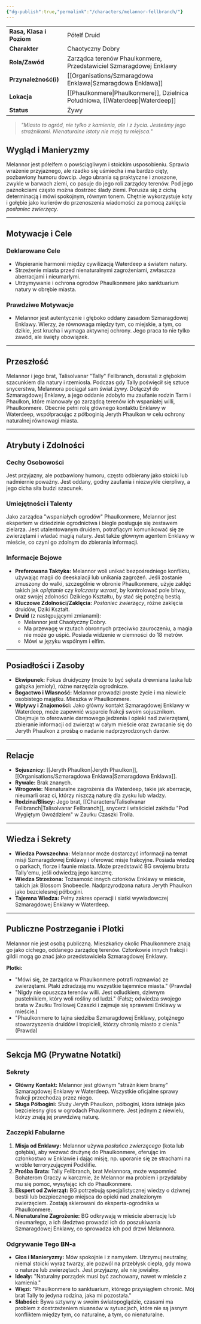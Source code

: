 ```yaml
---
{"dg-publish":true,"permalink":"/characters/melannor-fellbranch/"}
---
```



|                         |                                                                                   |
| ----------------------- | --------------------------------------------------------------------------------- |
| **Rasa, Klasa i Poziom** | Półelf Druid |
| **Charakter**           | Chaotyczny Dobry |
| **Rola/Zawód**     | Zarządca terenów Phaulkonmere, Przedstawiciel Szmaragdowej Enklawy |
| **Przynależność(i)**      | [[Organisations/Szmaragdowa Enklawa\|Szmaragdowa Enklawa]] |
| **Lokacja**            | [[Phaulkonmere\|Phaulkonmere]], Dzielnica Południowa, [[Waterdeep\|Waterdeep]] |
| **Status**              | Żywy |

> *"Miasto to ogród, nie tylko z kamienia, ale i z życia. Jesteśmy jego strażnikami. Nienaturalne istoty nie mają tu miejsca."*

## Wygląd i Manieryzmy
Melannor jest półelfem o powściągliwym i stoickim usposobieniu. Sprawia wrażenie przyjaznego, ale rzadko się uśmiecha i ma bardzo cięty, pozbawiony humoru dowcip. Jego ubrania są praktyczne i znoszone, zwykle w barwach ziemi, co pasuje do jego roli zarządcy terenów. Pod jego paznokciami często można dostrzec ślady ziemi. Porusza się z cichą determinacją i mówi spokojnym, równym tonem. Chętnie wykorzystuje koty i gołębie jako kurierów do przenoszenia wiadomości za pomocą zaklęcia *posłaniec zwierzęcy*.

---

## Motywacje i Cele

### Deklarowane Cele
- Wspieranie harmonii między cywilizacją Waterdeep a światem natury.
- Strzeżenie miasta przed nienaturalnymi zagrożeniami, zwłaszcza aberracjami i nieumarłymi.
- Utrzymywanie i ochrona ogrodów Phaulkonmere jako sanktuarium natury w obrębie miasta.

### Prawdziwe Motywacje
- Melannor jest autentycznie i głęboko oddany zasadom Szmaragdowej Enklawy. Wierzy, że równowaga między tym, co miejskie, a tym, co dzikie, jest krucha i wymaga aktywnej ochrony. Jego praca to nie tylko zawód, ale święty obowiązek.

---

## Przeszłość
Melannor i jego brat, Talisolvanar "Tally" Fellbranch, dorastali z głębokim szacunkiem dla natury i rzemiosła. Podczas gdy Tally poświęcił się sztuce snycerstwa, Melannora pociągał sam świat żywy. Dołączył do Szmaragdowej Enklawy, a jego oddanie zdobyło mu zaufanie rodzin Tarm i Phaulkon, które mianowały go zarządcą terenów ich wspaniałej willi, Phaulkonmere. Obecnie pełni rolę głównego kontaktu Enklawy w Waterdeep, współpracując z półboginią Jeryth Phaulkon w celu ochrony naturalnej równowagi miasta.

---

## Atrybuty i Zdolności

### Cechy Osobowości
Jest przyjazny, ale pozbawiony humoru, często odbierany jako stoicki lub nadmiernie poważny. Jest oddany, godny zaufania i niezwykle cierpliwy, a jego cicha siła budzi szacunek.

### Umiejętności i Talenty
Jako zarządca "wspaniałych ogrodów" Phaulkonmere, Melannor jest ekspertem w dziedzinie ogrodnictwa i biegle posługuje się zestawem zielarza. Jest utalentowanym druidem, potrafiącym komunikować się ze zwierzętami i władać magią natury. Jest także głównym agentem Enklawy w mieście, co czyni go zdolnym do zbierania informacji.

### Informacje Bojowe
- **Preferowana Taktyka:** Melannor woli unikać bezpośredniego konfliktu, używając magii do deeskalacji lub unikania zagrożeń. Jeśli zostanie zmuszony do walki, szczególnie w obronie Phaulkonmere, użyje zaklęć takich jak *oplątanie* czy *kolczasty wzrost*, by kontrolować pole bitwy, oraz swojej zdolności Dzikiego Kształtu, by stać się potężną bestią.
- **Kluczowe Zdolności/Zaklęcia:** *Posłaniec zwierzęcy*, różne zaklęcia druidów, Dziki Kształt.
- **Druid** (z następującymi zmianami):
    - Melannor jest Chaotyczny Dobry.
    - Ma przewagę w rzutach obronnych przeciwko zauroczeniu, a magia nie może go uśpić. Posiada widzenie w ciemności do 18 metrów.
    - Mówi w języku wspólnym i elfim.

---

## Posiadłości i Zasoby
- **Ekwipunek:** Fokus druidyczny (może to być sękata drewniana laska lub gałązka jemioły), różne narzędzia ogrodnicze.
- **Bogactwo i Własność:** Melannor prowadzi proste życie i ma niewiele osobistego majątku. Mieszka w Phaulkonmere.
- **Wpływy i Znajomości:** Jako główny kontakt Szmaragdowej Enklawy w Waterdeep, może zapewnić wsparcie frakcji swoim sojusznikom. Obejmuje to oferowanie darmowego jedzenia i opieki nad zwierzętami, zbieranie informacji od zwierząt w całym mieście oraz zwracanie się do Jeryth Phaulkon z prośbą o nadanie nadprzyrodzonych darów.

---

## Relacje
- **Sojusznicy:** [[Jeryth Phaulkon\|Jeryth Phaulkon]], [[Organisations/Szmaragdowa Enklawa\|Szmaragdowa Enklawa]].
- **Rywale:** Brak znanych.
- **Wrogowie:** Nienaturalne zagrożenia dla Waterdeep, takie jak aberracje, nieumarli oraz ci, którzy niszczą naturę dla zysku lub władzy.
- **Rodzina/Bliscy:** Jego brat, [[Characters/Talisolvanar Fellbranch\|Talisolvanar Fellbranch]], snycerz i właściciel zakładu "Pod Wygiętym Gwoździem" w Zaułku Czaszki Trolla.

---

## Wiedza i Sekrety
- **Wiedza Powszechna:** Melannor może dostarczyć informacji na temat misji Szmaragdowej Enklawy i oferować misje frakcyjne. Posiada wiedzę o parkach, florze i faunie miasta. Może przedstawić BG swojemu bratu Tally'emu, jeśli odwiedzą jego karczmę.
- **Wiedza Strzeżona:** Tożsamość innych członków Enklawy w mieście, takich jak Blossom Snobeedle. Nadprzyrodzona natura Jeryth Phaulkon jako bezcielesnej półbogini.
- **Tajemna Wiedza:** Pełny zakres operacji i siatki wywiadowczej Szmaragdowej Enklawy w Waterdeep.

---

## Publiczne Postrzeganie i Plotki
Melannor nie jest osobą publiczną. Mieszkańcy okolic Phaulkonmere znają go jako cichego, oddanego zarządcę terenów. Członkowie innych frakcji i gildii mogą go znać jako przedstawiciela Szmaragdowej Enklawy.

**Plotki:**
- "Mówi się, że zarządca w Phaulkonmere potrafi rozmawiać ze zwierzętami. Ptaki zdradzają mu wszystkie tajemnice miasta." (Prawda)
- "Nigdy nie opuszcza terenów willi. Jest odludkiem, dziwnym pustelnikiem, który woli rośliny od ludzi." (Fałsz; odwiedza swojego brata w Zaułku Trollowej Czaszki i zajmuje się sprawami Enklawy w mieście.)
- "Phaulkonmere to tajna siedziba Szmaragdowej Enklawy, potężnego stowarzyszenia druidów i tropicieli, którzy chronią miasto z cienia." (Prawda)
***

## Sekcja MG (Prywatne Notatki)

### Sekrety
- **Główny Kontakt:** Melannor jest głównym "strażnikiem bramy" Szmaragdowej Enklawy w Waterdeep. Wszystkie oficjalne sprawy frakcji przechodzą przez niego.
- **Sługa Półbogini:** Służy Jeryth Phaulkon, półbogini, która istnieje jako bezcielesny głos w ogrodach Phaulkonmere. Jest jednym z niewielu, którzy znają jej prawdziwą naturę.

### Zaczepki Fabularne
1.  **Misja od Enklawy:** Melannor używa *posłańca zwierzęcego* (kota lub gołębia), aby wezwać drużynę do Phaulkonmere, oferując im członkostwo w Enklawie i dając misję, np. uporanie się ze strachami na wróble terroryzującymi Podklifie.
2.  **Prośba Brata:** Tally Fellbranch, brat Melannora, może wspomnieć Bohaterom Graczy w karczmie, że Melannor ma problem i przydałaby mu się pomoc, wysyłając ich do Phaulkonmere.
3.  **Ekspert od Zwierząt:** BG potrzebują specjalistycznej wiedzy o dziwnej bestii lub bezpiecznego miejsca do opieki nad znalezionym zwierzęciem. Zostają skierowani do eksperta-ogrodnika w Phaulkonmere.
4.  **Nienaturalne Zagrożenie:** BG odkrywają w mieście aberrację lub nieumarłego, a ich śledztwo prowadzi ich do poszukiwania Szmaragdowej Enklawy, co sprowadza ich pod drzwi Melannora.

### Odgrywanie Tego BN-a
- **Głos i Manieryzmy:** Mów spokojnie i z namysłem. Utrzymuj neutralny, niemal stoicki wyraz twarzy, ale pozwól na przebłysk ciepła, gdy mowa o naturze lub zwierzętach. Jest przyjazny, ale nie jowialny.
- **Ideały:** "Naturalny porządek musi być zachowany, nawet w mieście z kamienia."
- **Więzi:** "Phaulkonmere to sanktuarium, którego przysiągłem chronić. Mój brat Tally to jedyna rodzina, jaka mi pozostała."
- **Słabości:** Bywa sztywny w swoim światopoglądzie, czasami ma problem z dostrzeżeniem niuansów w sytuacjach, które nie są jasnym konfliktem między tym, co naturalne, a tym, co nienaturalne.